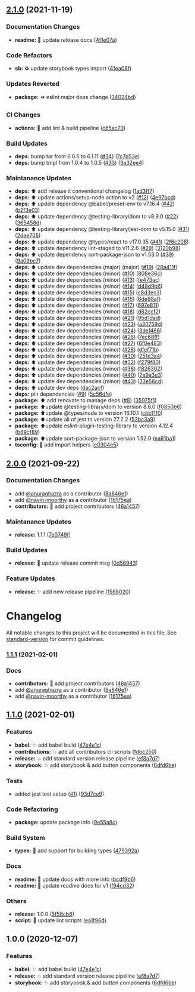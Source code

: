 ## [2.1.0](https://github.com/timelessco/react-components-template/compare/v2.0.0...v2.1.0) (2021-11-19)


### Documentation Changes

* **readme:** 📝 update release docs ([4f1e07a](https://github.com/timelessco/react-components-template/commit/4f1e07a0921549468b8cd32a577ae09a57417c6a))


### Code Refactors

* **sb:** ♻️ update storybook types import ([41ea08f](https://github.com/timelessco/react-components-template/commit/41ea08f740561bd856b553a72fafa51b656d8d03))


### Updates Reverted

* **package:** ⏪️ eslint major deps change ([34024bd](https://github.com/timelessco/react-components-template/commit/34024bdde08200359fb5e042b6e34411df47a4bd))


### CI Changes

* **actions:** 👷 add lint & build pipeline ([c65ac70](https://github.com/timelessco/react-components-template/commit/c65ac706c06058c518707795e5910c6e744c9593))


### Build Updates

* **deps:** bump tar from 6.0.5 to 6.1.11 ([#34](https://github.com/timelessco/react-components-template/issues/34)) ([7c7d53e](https://github.com/timelessco/react-components-template/commit/7c7d53ee9d0c75573f63a44e50c6d56cf8fb3419))
* **deps:** bump tmpl from 1.0.4 to 1.0.5 ([#33](https://github.com/timelessco/react-components-template/issues/33)) ([3a32ee4](https://github.com/timelessco/react-components-template/commit/3a32ee42c39a38660b074b556428d9369152de2e))


### Maintanance Updates

* **deps:** ⬆️ add release it conventional changelog ([1ad3ff7](https://github.com/timelessco/react-components-template/commit/1ad3ff7c12c7b584e3a66869fbfc49d494d8cc30))
* **deps:** ⬆️ update actions/setup-node action to v2 ([#12](https://github.com/timelessco/react-components-template/issues/12)) ([4e97bcd](https://github.com/timelessco/react-components-template/commit/4e97bcdf4a277e79a7072c4a86ad3eafa5db0cb2))
* **deps:** ⬆️ update dependency @babel/preset-env to v7.16.4 ([#42](https://github.com/timelessco/react-components-template/issues/42)) ([b2f3e03](https://github.com/timelessco/react-components-template/commit/b2f3e031c2807ab6b84a83cb91ea5bea74bf59ae))
* **deps:** ⬆️ update dependency @testing-library/dom to v8.9.0 ([#22](https://github.com/timelessco/react-components-template/issues/22)) ([365458d](https://github.com/timelessco/react-components-template/commit/365458d832d6c00bd5e52ec872d781244852e6ab))
* **deps:** ⬆️ update dependency @testing-library/jest-dom to v5.15.0 ([#31](https://github.com/timelessco/react-components-template/issues/31)) ([2dee705](https://github.com/timelessco/react-components-template/commit/2dee7053bda1f7a0c227c78a92686187f96b33de))
* **deps:** ⬆️ update dependency @types/react to v17.0.35 ([#41](https://github.com/timelessco/react-components-template/issues/41)) ([2f6c208](https://github.com/timelessco/react-components-template/commit/2f6c208b5b0bd9f5458ab80aa262af649757c7d3))
* **deps:** ⬆️ update dependency lint-staged to v11.2.6 ([#29](https://github.com/timelessco/react-components-template/issues/29)) ([3120b98](https://github.com/timelessco/react-components-template/commit/3120b9835ea0f7b728a5329796dad872b2c0c5b6))
* **deps:** ⬆️ update dependency sort-package-json to v1.53.0 ([#39](https://github.com/timelessco/react-components-template/issues/39)) ([9a09bc7](https://github.com/timelessco/react-components-template/commit/9a09bc769ff739e8b714fbb20c53c3bc6ec99ffc))
* **deps:** ⬆️ update dev dependencies (major) (major) ([#19](https://github.com/timelessco/react-components-template/issues/19)) ([28a411f](https://github.com/timelessco/react-components-template/commit/28a411f7d1ef559117ffc6938679244fcb2ad31c))
* **deps:** ⬆️ update dev dependencies (minor) ([#10](https://github.com/timelessco/react-components-template/issues/10)) ([808e36c](https://github.com/timelessco/react-components-template/commit/808e36ceb70089745a2659ad0e80137402c8a777))
* **deps:** ⬆️ update dev dependencies (minor) ([#13](https://github.com/timelessco/react-components-template/issues/13)) ([fe473ac](https://github.com/timelessco/react-components-template/commit/fe473ac4804cceae3d9a61bc1460118262ed704e))
* **deps:** ⬆️ update dev dependencies (minor) ([#14](https://github.com/timelessco/react-components-template/issues/14)) ([d48d9b6](https://github.com/timelessco/react-components-template/commit/d48d9b60fec4e66dcdfaf9a2cadd9479745f2701))
* **deps:** ⬆️ update dev dependencies (minor) ([#15](https://github.com/timelessco/react-components-template/issues/15)) ([c8d3ec3](https://github.com/timelessco/react-components-template/commit/c8d3ec34cec10e4e26471aaf394ee0f6f7ff16f8))
* **deps:** ⬆️ update dev dependencies (minor) ([#16](https://github.com/timelessco/react-components-template/issues/16)) ([6de88af](https://github.com/timelessco/react-components-template/commit/6de88afb6df5342f43dbab738fe7a99f4de88132))
* **deps:** ⬆️ update dev dependencies (minor) ([#17](https://github.com/timelessco/react-components-template/issues/17)) ([697e811](https://github.com/timelessco/react-components-template/commit/697e811b3f530f2eaa2bc11976ba77a762f98100))
* **deps:** ⬆️ update dev dependencies (minor) ([#18](https://github.com/timelessco/react-components-template/issues/18)) ([d82ccf2](https://github.com/timelessco/react-components-template/commit/d82ccf268ff58acff728c2452540fa42700b705e))
* **deps:** ⬆️ update dev dependencies (minor) ([#21](https://github.com/timelessco/react-components-template/issues/21)) ([95d1dad](https://github.com/timelessco/react-components-template/commit/95d1dad4ba721fe70cd1b12546f4bddee7e96aaa))
* **deps:** ⬆️ update dev dependencies (minor) ([#23](https://github.com/timelessco/react-components-template/issues/23)) ([a30759d](https://github.com/timelessco/react-components-template/commit/a30759d63fdd3e09e72c0e506aaf3f5a22b4b6aa))
* **deps:** ⬆️ update dev dependencies (minor) ([#24](https://github.com/timelessco/react-components-template/issues/24)) ([3def466](https://github.com/timelessco/react-components-template/commit/3def4660827e308f0b0df19d9c6b40316fad1b42))
* **deps:** ⬆️ update dev dependencies (minor) ([#26](https://github.com/timelessco/react-components-template/issues/26)) ([7ec68ff](https://github.com/timelessco/react-components-template/commit/7ec68ff1fc1975cbd6e25032fb26bb59f4e75469))
* **deps:** ⬆️ update dev dependencies (minor) ([#27](https://github.com/timelessco/react-components-template/issues/27)) ([6f0e483](https://github.com/timelessco/react-components-template/commit/6f0e4837ff2bd01b491666a6ed19f266d3783815))
* **deps:** ⬆️ update dev dependencies (minor) ([#28](https://github.com/timelessco/react-components-template/issues/28)) ([dfef71b](https://github.com/timelessco/react-components-template/commit/dfef71bc834a2c13b42165148eaaa3073b784c48))
* **deps:** ⬆️ update dev dependencies (minor) ([#30](https://github.com/timelessco/react-components-template/issues/30)) ([251e3a4](https://github.com/timelessco/react-components-template/commit/251e3a484c38903648051a4dc1e950bb2c86b14f))
* **deps:** ⬆️ update dev dependencies (minor) ([#32](https://github.com/timelessco/react-components-template/issues/32)) ([f279f80](https://github.com/timelessco/react-components-template/commit/f279f80b12357660b2946dc22e36e9dfd846a1fa))
* **deps:** ⬆️ update dev dependencies (minor) ([#38](https://github.com/timelessco/react-components-template/issues/38)) ([f826302](https://github.com/timelessco/react-components-template/commit/f826302371dd55a580cfb6f27cf6edf946bb2d3c))
* **deps:** ⬆️ update dev dependencies (minor) ([#40](https://github.com/timelessco/react-components-template/issues/40)) ([2a9a3e3](https://github.com/timelessco/react-components-template/commit/2a9a3e3c301ffbe4eeac45a7042dbdc864669460))
* **deps:** ⬆️ update dev dependencies (minor) ([#43](https://github.com/timelessco/react-components-template/issues/43)) ([33e56cd](https://github.com/timelessco/react-components-template/commit/33e56cdc47159ae21b7d22aea81aec47772e3128))
* **deps:** ⬆️ update dev deps ([dac2acf](https://github.com/timelessco/react-components-template/commit/dac2acf7cad083ebd596a0f680f11bebc4585987))
* **deps:** pin dependencies ([#9](https://github.com/timelessco/react-components-template/issues/9)) ([5c56dfe](https://github.com/timelessco/react-components-template/commit/5c56dfe750403a67e394657009cdb3934128e78f))
* **package:** ⬆️ add renovate to manage deps ([#8](https://github.com/timelessco/react-components-template/issues/8)) ([35975f1](https://github.com/timelessco/react-components-template/commit/35975f158d81e96b6d87620b1334b1655d5a8b73))
* **package:** ⬆️update @testing-library/dom to version 8.6.0 ([f0850b6](https://github.com/timelessco/react-components-template/commit/f0850b615406e3526f15cbcedc9c8a76e3350008))
* **package:** ⬆️update @types/node to version 16.10.1 ([cbb11f0](https://github.com/timelessco/react-components-template/commit/cbb11f0b171ce64b14e3e2a9431e3ed7c3a42237))
* **package:** ⬆️update all of jest to version 27.2.2 ([53bc3a9](https://github.com/timelessco/react-components-template/commit/53bc3a94d9b9d515b10eff255f31e1fc86e5ca89))
* **package:** ⬆️update eslint-plugin-testing-library to version 4.12.4 ([b89cf89](https://github.com/timelessco/react-components-template/commit/b89cf89affa9075ab269a1a9f30126990a279dc5))
* **package:** ⬆️update sort-package-json to version 1.52.0 ([ea91ba1](https://github.com/timelessco/react-components-template/commit/ea91ba1d80e63c40ee06ab9ac241a26dbec0a355))
* **tsconfig:** 🔧 add import helpers ([e0304e5](https://github.com/timelessco/react-components-template/commit/e0304e550820877bbf6ca4a5e9a24274871e4f66))

## [2.0.0](https://github.com/timelessco/react-components-template/compare/v1.1.1...v2.0.0) (2021-09-22)


### Documentation Changes

* add [@anuraghazra](https://github.com/anuraghazra) as a contributor ([8a846e1](https://github.com/timelessco/react-components-template/commit/8a846e1299bcbec702b9cfddc5d6fefa12623aa9))
* add [@navin-moorthy](https://github.com/navin-moorthy) as a contributor ([16175ea](https://github.com/timelessco/react-components-template/commit/16175eabe2163d03ea64481fbc537a16c4d1642f))
* **contributors:** 📝  add project contributors ([48a1457](https://github.com/timelessco/react-components-template/commit/48a1457408b872d0a9d053193a0790670a040bf3))


### Maintanance Updates

* **release:** 1.1.1 ([7e0749f](https://github.com/timelessco/react-components-template/commit/7e0749fba28b1eae4804dc26199047cad76db7e1))


### Build Updates

* **release:** 👷 update release commit msg ([0d56943](https://github.com/timelessco/react-components-template/commit/0d56943485b20d6197eebdbdffc7bf36b60b6ba6))


### Feature Updates

* **release:** ✨ add new release pipeline ([1568020](https://github.com/timelessco/react-components-template/commit/156802007247c038fe73e006873e25c6d4246ba4))

# Changelog

All notable changes to this project will be documented in this file. See
[standard-version](https://github.com/conventional-changelog/standard-version)
for commit guidelines.

### [1.1.1](https://github.com/timelessco/react-components-template/compare/v1.1.0...v1.1.1) (2021-02-01)

### Docs

- **contributors:** 📝 add project contributors
  ([48a1457](https://github.com/timelessco/react-components-template/commit/48a1457408b872d0a9d053193a0790670a040bf3))
- add [@anuraghazra](https://github.com/anuraghazra) as a contributor
  ([8a846e1](https://github.com/timelessco/react-components-template/commit/8a846e1299bcbec702b9cfddc5d6fefa12623aa9))
- add [@navin-moorthy](https://github.com/navin-moorthy) as a contributor
  ([16175ea](https://github.com/timelessco/react-components-template/commit/16175eabe2163d03ea64481fbc537a16c4d1642f))

## [1.1.0](https://github.com/timelessco/react-components-template/compare/v1.0.0...v1.1.0) (2021-02-01)

### Features

- **babel:** ✨ add babel build
  ([47e4e1c](https://github.com/timelessco/react-components-template/commit/47e4e1cc253ace6a1b4db9f473f5ec1cda4015b4))
- **contributions:** 💥 add all contributors cli scripts
  ([fdbc250](https://github.com/timelessco/react-components-template/commit/fdbc250de11dbedbeb85b0a3f9435b8cdd9bf99d))
- **release:** 💥 add standard version release pipeline
  ([ef8a7d7](https://github.com/timelessco/react-components-template/commit/ef8a7d73e0cb44cd20c0faff3ad7affc4a810e96))
- **storybook:** ✨ add storybook & add button components
  ([6dfd6be](https://github.com/timelessco/react-components-template/commit/6dfd6be8b17dce55d2f73eba6eb1bf25c9847748))

### Tests

- added jest test setup
  ([#1](https://github.com/timelessco/react-components-template/issues/1))
  ([93d7ce9](https://github.com/timelessco/react-components-template/commit/93d7ce9a2caf3afee28250c7709e77ba78221bfd))

### Code Refactoring

- **package:** update package info
  ([9e55a8c](https://github.com/timelessco/react-components-template/commit/9e55a8cf562cc3e1d0e2e1f53f26dc61e353fa67))

### Build System

- **types:** 👷 add support for building types
  ([479392a](https://github.com/timelessco/react-components-template/commit/479392a25fb28f0b6409fce3e62a23b435cff028))

### Docs

- **readme:** 📝 update docs with more info
  ([bcdf9b6](https://github.com/timelessco/react-components-template/commit/bcdf9b6c3d4e04de17130228f61c89d494f730f5))
- **readme:** 📝 update readme docs for v1
  ([f94cd32](https://github.com/timelessco/react-components-template/commit/f94cd32dd702bdeb0bb3544b77c44178303c58cc))

### Others

- **release:** 1.0.0
  ([5f58cb6](https://github.com/timelessco/react-components-template/commit/5f58cb6f52e034eb556fedd7ff5c8d7c73551d18))
- **script:** 🔧 update lint scripts
  ([ea1f96d](https://github.com/timelessco/react-components-template/commit/ea1f96d069975b52d14fc63d9d57f7b559df10db))

## 1.0.0 (2020-12-07)

### Features

- **babel:** ✨ add babel build
  ([47e4e1c](https://github.com/timelessco/react-components-template/commit/47e4e1cc253ace6a1b4db9f473f5ec1cda4015b4))
- **release:** 💥 add standard version release pipeline
  ([ef8a7d7](https://github.com/timelessco/react-components-template/commit/ef8a7d73e0cb44cd20c0faff3ad7affc4a810e96))
- **storybook:** ✨ add storybook & add button components
  ([6dfd6be](https://github.com/timelessco/react-components-template/commit/6dfd6be8b17dce55d2f73eba6eb1bf25c9847748))
